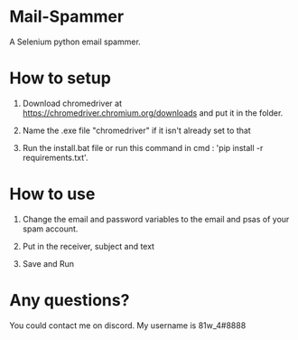 # Mail-Spammer
A Selenium python email spammer.
# How to setup
1. Download chromedriver at https://chromedriver.chromium.org/downloads and put it in the folder.
 
2. Name the .exe file "chromedriver" if it isn't already set to that

3. Run the install.bat file or run this command in cmd : 'pip install -r requirements.txt'.

# How to use

1. Change the email and password variables to the email and psas of your spam account.

2. Put in the receiver, subject and text

3. Save and Run

# Any questions?
You could contact me on discord. My username is 81w_4#8888

 
